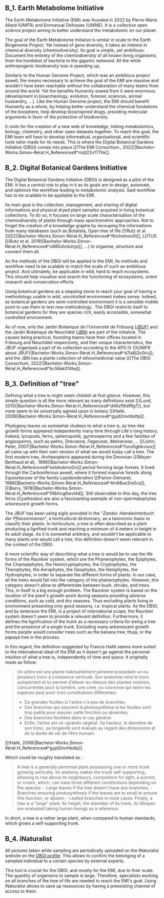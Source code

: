 
## B_1. Earth Metabolome Initiative

The Earth Metabolome Initiative (EMI) was founded in 2022 by Pierre-Marie Allard (UNIFR) and Emmanual Defossez (UNINE). It is a collective open science project aiming to better understand the metabolomic on our planet.

The goal of the Earth Metabolome Initiatve is similar in scale to the Earth Biogenome Project. Yet instead of gene diversity, it takes an interest in chemical diversity (chemiodiversity). Its goal is simple, yet ambitious: Document the entirety of the chemiodiversity of all known living organisms, from the humblest of bacteria to the gigantic redwood. All the while anthropogenic biodiversity loss is speeding up.

Similarly to the Human Genome Project, which was an ambitious project aswell, the means necessary to achieve the goal of the EMI are massive and wouldn't have been reachable without the collaboration of many teams from around the world. Yet the benefits Humanity sowed from it were enormous (development in bioarcheology, evolution, forensic sciences, animal husbandry, ...).
Like the Human Genome project, the EMI should benefit Humanity as a whole, by helping better understand the chemical fundations of the biosphere, help develop biosinspired drugs, providing molecular arguments in favor of the protection of biodiversity.

It roots for the creation of a new web of knowledge, linking metabolomics, biology, chemistry, and other open datasets together.
To reach this goal, the EMI team will have to develop informatical, organisational, and scientific tools tailor made for its needs.
This is where the Digital Botanical Gardens Initiative (DBGI) comes into place [[(The EMI Consortium., 2022)|Bachelor-Works.Simon-Rérat.H_References#^mzjl22v177hk]].

## B_2. Digital Botanical Gardens Initiative

The Digital Botanical Gardens Initiative (DBGI) is designed as a pilot of the EMI. It has a central role to play in it as its goals are to design, automate, and optimize the workflow leading to metabolomic analysis. Said workflow has to be scalable to be appliable to the EMI.

Its main goal is the collection, management, and sharing of digital informations and physical dryed plant samples acquired in living botanical collections.
To do so, it focuses on large scale characterisation of the chemiodiverstiy of plants through mass spectrometric approaches.
Not to forget the creation of a knowledge graphe by recouping the informations from many databases (such as Botalista, Open tree of life [[(Rutz et al. 2022)|Bachelor-Works.Simon-Rérat.H_References#^fktchxtnov0t]], LOTUS [[(Rutz et al. 2019)|Bachelor-Works.Simon-Rérat.H_References#^o885ohckztyp]], ...) to organise, structure and connect them all.

As the methods of the DBGI will be applied to the EMI, its methods and workflow need to be scalable to match the scale of such an ambitious project. And ultimately, be applicable in wild, hard to reach ecosystems.
This should help visualise and search the functioning of ecosystems, orient research and conservation efforts.

Using botanical gardens as a stepping stone to reach your goal of having a methodology usable in wild, uncotrolled environment makes sense. Indeed, as botanical gardens are semi-controlled environment it is a sensible middle point to use them to test new methodology..
The DBGI restricts itself to botanical gardens for they are species rich, easily accessible, somewhat controlled environment.


As of now, only the Jardin Botanique de l'Université de Fribourg [(JBUF)](https://www.unifr.ch/jardin-botanique/fr/) and the Jardin Botanique de Neuchâtel [(JBN)](https://www.jbneuchatel.ch/) are part of the initiative. The causes being practical, founding teams have their offices located in Fribourg and Neuchâtel respectively, and ther unique characteristics, the JBUF organised a part of its collection according to the APG IV [[(UNIFR about JBUF)|Bachelor-Works.Simon-Rérat.H_References#^d7ia8j3v0iru]], and the JBN has a plants collection of ethnomedicinal value [[(The DBGI Consortium, 2022)|Bachelor-Works.Simon-Rérat.H_References#^bc56ak014tej]].


## B_3. Definition of "tree"

Defining what a tree is might seem childish at first glance. However, this simple question is all the more relevant as many definitions exist [[(Lund, 2015)|Bachelor-Works.Simon-Rérat.H_References#^d46zf9idf9g7]], but none seem to be universally agreed upon in botany [[(Hallé, 2008)|Bachelor-Works.Simon-Rérat.H_References#^gyjd2mvhbdtp]].

Phylogeny leaves us somewhat clueless to what a tree is, as tree-like growth forms appeared indepentently many time through Life's long history. Indeed, lycopods, ferns, sphenopsids, gymnosperms and a few families of angiosperms, such as palms, _Dracaena_, _Fagaceae_, _Malvaceae_, ... [[(John, Peter, 2007)|Bachelor-Works.Simon-Rérat.H_References#^fuce5gbkvsxx]] all came up with their own version of what we would today call a tree. The first modern tree, _Archaeopteris_ appeared during the Devonian [[(Meyer-Berthaud et all,. 1999)|Bachelor-Works.Simon-Rérat.H_References#^eslokokmo0rs]] period forming large forests. It lived through the Carboniferous aswell, where it formed massive forests along _Equisetaceae_ of the family _Lepidondendron_ [[(Fairon-Demaret, 1986)|Bachelor-Works.Simon-Rérat.H_References#^4m68ue3rs0cy]], [[(Barry, 1978)|Bachelor-Works.Simon-Rérat.H_References#^56bhng6wvl4d]]. Still observable to this day, the tree ferns (_Cyatheales_) are also a fascinanting exemple of non-spermatophytes arborescent growth forms.

The JBUF has been using sigils provided in the "_Zander. Handwörterbuch der Pflanzennamen_", a horticultural dictionnary, as a taxonomic basis to classify their plants. In horticulture, a tree is often described as a plant producing a lignified trunk and reaching a minimum of 4 meters in height in its adult stage. As it is somewhat arbitrary, and wouldn't be applicable to many plants one would call a tree, this definition doesn't seem relevant in the context of the DBGI.


A more scientific way of describing what a tree is would be to use the life forms of the Raunkier system, which are the Phanerophytes, the Epiphytes, the Chamaephytes, the Hemicryptophytes, the Cryptophytes, the Therophytes, the Aerophytes, the Geophytes, the Helophytes, the Hydrophytes, in order to separate the different forms of plants. In our case, all the trees would fall into the category of the phanerophytes. However, this category doesn't allow to differentiate between bush, shrubs, and trees. This, in itself is a big enough problem. The Raunkier system is based on the location of the plant's growth-point during seasons providing adverse conditions, such as cold, and dry seasons. Thus excluding plants living in environment presenting only good seasons, i.e. tropical plants.
As the DBGI, and by extension the EMI, is a project of international scope, the Raunkier system doesn't seem to provide a relevant definition.
Furthermore, it defines the lignification of the trunk as a necessary criteria for being a tree and the presence of a single trunk. Excluding many arborescent growth forms people would consider trees such as the banana tree, thuja, or the papaya tree in the process.


In this regard, the definition suggested by Francis Hallé seems more suited to the international ideal of the EMI as it doesn't go against the personal intuition of what a tree is, independently of time and space.
It originally reads as follow:

> Un arbre est une plante habituellement pérenne possédant un ou plusieurs tronc à croissance verticale. Son anatomie rend le tronc autoportant et lui permet d'élever au-dessus des plantes voisines, concurrentes pour la lumière, une cime, ou couronne qui selon les espèces peut avoir trois constitutions différentes: 
>   - De grandes feuilles si l'arbre n'a pas de branches;
>   - Des branches qui assurent la photosynthèse si les feuilles sont trop petite pour assurer cette fonction ou absentes;
>   - Des branches feuillées dans le cas général.
>   - Enfin, l’arbre est un «grand» végétal. Sa hauteur, le diamètre de son tronc, sa longévité sont évalués au regard des dimensions et de la durée de vie de l’être humain.

 [[(Hallé, 2008)|Bachelor-Works.Simon-Rérat.H_References#^gyjd2mvhbdtp]].

Which could be roughly translated as :

> A tree is a generally perennial plant possessing one or more trunk growing vertically. Its anatomy makes the trunk self-supporting, allowing to rise above its neighbours, competitors for light, a summit, or crown, which, can have three different constitutions depending on the species:
>     - Large leaves if the tree doesn't have any branches;
>     - Branches ensuring photosynthesis if the leaves are to small to ensure this function, or absent;
>     - Leafed branches in most cases.
> Finally, a tree is a "large" plant. Its height, the diameter of its trunk, its lifespan are evaluated taking human beings as a reference.


In short, a tree is a rather large plant, when compared to human standards, which grows a self-supporting trunk.

## B_4. iNaturalist
All pictures taken while sampling are periodically uploaded on the iNaturalist website on the [DBGI profile](https://www.inaturalist.org/projects/digital-botanical-gardens-initiative). This allows to confirm the belonging of a sampled individual to a certain species by external experts. 

This tool is crucial for the DBGI, and mostly for the EMI, due to their scale. The quantity of organisms to sample is large. Therefore, specialists working on all branches of the tree of life are needed to reach the EMI's goal. Using iNaturalist allows to save up ressources by having a preexisting channel of access to them.
